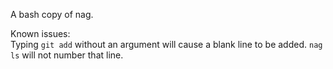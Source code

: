 A bash copy of nag.  

Known issues:  
Typing `git add` without an argument will cause a blank line to be added. `nag ls` will not number that line.
